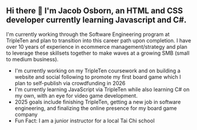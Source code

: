 ## Hi there 👋 I'm Jacob Osborn, an HTML and CSS developer currently learning Javascript and C#.
I'm currently working through the Software Engineering program at TripleTen and plan to transition into this career path upon completion. I have over 10 years of experience in ecommerce management/strategy and plan to leverage these skillsets together to make waves at a growing SMB (small to medium business). 

- I'm currently working on my TripleTen coursework and on building a website and social following to promote my first board game which I plan to self-publish via crowdfunding in 2026
- I'm currently learning JavaScript via TripleTen while also learning C# on my own, with an eye for video game development.
- 2025 goals include finishing TripleTen, getting a new job in software engineering, and finalizing the online presence for my board game company
- Fun Fact: I am a junior instructor for a local Tai Chi school

<!--
**jacaosborn/jacaosborn** is a ✨ _special_ ✨ repository because its `README.md` (this file) appears on your GitHub profile.

Here are some ideas to get you started:

- 🔭 I’m currently working on ...
- 🌱 I’m currently learning ...
- 👯 I’m looking to collaborate on ...
- 🤔 I’m looking for help with ...
- 💬 Ask me about ...
- 📫 How to reach me: ...
- 😄 Pronouns: ...
- ⚡ Fun fact: ...
-->

